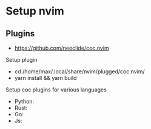# Setup nvim

## Plugins

- https://github.com/neoclide/coc.nvim
 
Setup plugin

  - cd /home/max/.local/share/nvim/plugged/coc.nvim/
  - yarn install && yarn build

Setup coc plugins for various languages
  - Python:  
  - Rust:
  - Go:
  - Js: 
